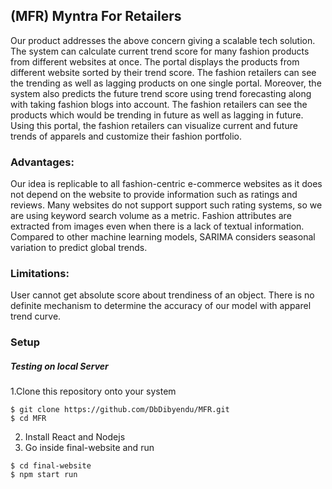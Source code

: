 ## (MFR) Myntra For Retailers
Our product addresses the above concern giving a scalable  tech solution. The system can calculate current trend score for many fashion products from different  websites at once. The portal displays the products from different website sorted by their trend score.  The fashion retailers can see the trending as well as lagging products on one single portal. Moreover, the system also predicts the future trend score using trend forecasting along with taking  fashion blogs into account. The fashion retailers can see the products which would be trending in  future as well as lagging in future. Using this portal, the fashion retailers can visualize current and  future trends of apparels and customize their fashion portfolio.

### Advantages:
Our idea is replicable to all fashion-centric e-commerce websites as it does not depend on the website to provide information such as ratings and reviews. Many websites do not support support such rating systems, so we are using keyword search volume as a metric.
Fashion attributes are extracted from images even when there is a lack of textual information.
Compared to other machine learning models, SARIMA considers seasonal variation to predict global trends.
### Limitations:
User cannot get absolute score about trendiness of an object.
There is no definite mechanism to determine the accuracy of our model with apparel trend curve.

### Setup

##### Testing on local Server

1.Clone this repository onto your system
```
$ git clone https://github.com/DbDibyendu/MFR.git
$ cd MFR
``` 
2. Install React and Nodejs
3. Go inside final-website and run 
```
$ cd final-website
$ npm start run 
```

